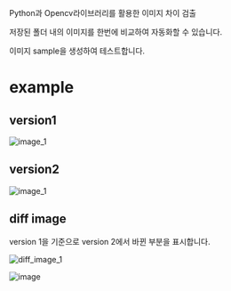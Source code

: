 Python과 Opencv라이브러리를 활용한 이미지 차이 검출

저장된 폴더 내의 이미지를 한번에 비교하여 자동화할 수 있습니다.

이미지 sample을 생성하여 테스트합니다.

# example

## version1
![image_1](https://github.com/MasterOfAglioEolio/image_comparison/assets/60294084/d94f77f2-a6f1-4c9d-877c-eafa59b968ab)

## version2
![image_1](https://github.com/MasterOfAglioEolio/image_comparison/assets/60294084/8d4ce1a0-0e8f-446c-958a-5a2620974668)


## diff image

version 1을 기준으로 version 2에서 바뀐 부분을 표시합니다. 

![diff_image_1](https://github.com/MasterOfAglioEolio/image_comparison/assets/60294084/89154a4f-9ead-43c4-8c57-c905e17c5668)

![image](https://github.com/MasterOfAglioEolio/image_comparison/assets/60294084/ca0f6312-a4c2-4f68-8957-b2f8fd3c62fe)
